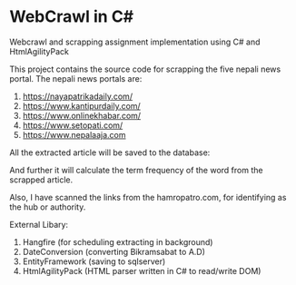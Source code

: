# WebCrawl in C#
Webcrawl and scrapping assignment implementation using C# and HtmlAgilityPack

This project contains the source code for scrapping the five nepali news portal. 
The nepali news portals are:

1.	https://nayapatrikadaily.com/
2.	https://www.kantipurdaily.com/
3.	https://www.onlinekhabar.com/
4.	https://www.setopati.com/
5.	https://www.nepalaaja.com

All the extracted article will be saved to the database:

And further it will calculate the term frequency of the word from the scrapped article.

Also, I have scanned the links from the hamropatro.com, for identifying as the hub or authority.

External Libary:

1. Hangfire (for scheduling extracting in background)
2. DateConversion (converting Bikramsabat to A.D)
3. EntityFramework (saving to sqlserver)
4. HtmlAgilityPack (HTML parser written in C# to read/write DOM)
 
